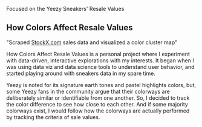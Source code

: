 Focused on the Yeezy Sneakers' Resale Values
## How Colors Affect Resale Values

"Scraped [StockX.com](https://stockx.com/search/adidas/yeezy/release-date?s=yeezy) sales data and visualized a color cluster map"

How Colors Affect Resale Values is a personal project where I experiment with data-driven, interactive explorations with my interests. It began when I was using data viz and data science tools to understand user behavior, and started playing around with sneakers data in my spare time.

Yeezy is noted for its signature earth tones and pastel highlights colors, but, some Yeezy fans in the community argue that their colorways are deliberately similar or identifiable from one another. So, I decided to track the color difference to see how close to each other. And if some majority colorways exist, I would follow how the colorways are actually performed by tracking the criteria of sale values.